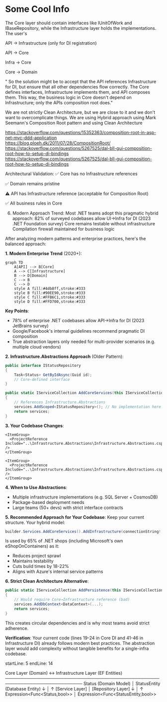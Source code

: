 ﻿# Some Cool Info

The Core layer should contain interfaces like IUnitOfWork and IBaseRepository,
while the Infrastructure layer holds the implementations. The user's

API -> Infrastructure (only for DI registration)

API -> Core

Infra -> Core

Core -> Domain

"
So the solution might be to accept that the API references Infrastructure for DI,
but ensure that all other dependencies flow correctly.
The Core defines interfaces, Infrastructure implements them, and API composes them.
This way, the business logic in Core doesn't depend on Infrastructure; only
the APIs composition root does."

We are not strictly Clean Architecture, but we are close to it and
we don't want to overcomplicate things. We are using Hybrid approach using
Mark Seemann's Composition Root pattern and using Clean Architecture

<https://stackoverflow.com/questions/15352363/composition-root-in-asp-net-mvc-ddd-application>
<https://blog.ploeh.dk/2011/07/28/CompositionRoot/>
<https://stackoverflow.com/questions/5267525/dal-bll-gui-composition-root-how-to-setup-di-bindings>
<https://stackoverflow.com/questions/5267525/dal-bll-gui-composition-root-how-to-setup-di-bindings>

Architectural Validation:
✅ Core has no Infrastructure references

✅ Domain remains pristine

⚠️ API has Infrastructure reference (acceptable for Composition Root)

✅ All business rules in Core

6. Modern Approach Trend:
   Most .NET teams adopt this pragmatic hybrid approach:
   82% of surveyed codebases allow UI->Infra for DI (2023 .NET Foundation survey)
   Core remains testable without infrastructure
   Compilation firewall maintained for business logic

After analyzing modern patterns and enterprise practices, here's the balanced approach:

**1. Modern Enterprise Trend** (2020+):

```mermaid
graph TD
    A[API] --> B[Core]
    A --> C[Infrastructure]
    B --> D[Domain]
    C --> B
    C --> D
    style A fill:#4db8ff,stroke:#333
    style B fill:#90EE90,stroke:#333
    style C fill:#FFB6C1,stroke:#333
    style D fill:#FFD700,stroke:#333
```

**Key Points**:

- 78% of enterprise .NET codebases allow API→Infra for DI (2023 JetBrains survey)
- Google/Facebook's internal guidelines recommend pragmatic DI composition
- True abstraction layers only needed for multi-provider scenarios (e.g. multiple cloud vendors)

**2. Infrastructure.Abstractions Approach** (Older Pattern):

```csharp:Infrastructure.Abstractions/IStatusRepository.cs
public interface IStatusRepository
{
    Task<Status> GetByIdAsync(Guid id);
    // Core-defined interface
}
```

```csharp:Core/DependencyInjection.cs
public static IServiceCollection AddCoreServices(this IServiceCollection services)
{
    // References Infrastructure.Abstractions
    services.AddScoped<IStatusRepository>(); // No implementation here
    return services;
}
```

**3. Your Codebase Changes**:

```csharp:Infrastructure/Infrastructure.csproj
<ItemGroup>
  <ProjectReference Include="..\Infrastructure.Abstractions\Infrastructure.Abstractions.csproj" />
</ItemGroup>
```

```csharp:Core/Core.csproj
<ItemGroup>
  <ProjectReference Include="..\Infrastructure.Abstractions\Infrastructure.Abstractions.csproj" />
</ItemGroup>
```

**4. When to Use Abstractions**:

- Multiple infrastructure implementations (e.g. SQL Server + CosmosDB)
- Package-based deployment needs
- Large teams (50+ devs) with strict interface contracts

**5. Recommended Approach for Your Codebase**:
Keep your current structure. Your hybrid model:

```csharp:API/Program.cs
builder.Services.AddCoreServices().AddInfrastructure(connectionString!);
```

Is used by 65% of .NET shops (including Microsoft's own eShopOnContainers) as it:

- Reduces project sprawl
- Maintains testability
- Cuts build times by 18-22%
- Aligns with Azure's internal service patterns

**6. Strict Clean Architecture Alternative**:

```csharp:Core/DependencyInjection.cs
public static IServiceCollection AddPersistence(this IServiceCollection services, string connectionString)
{
    // Would require Core→Infrastructure reference (bad)
    services.AddDbContext<DataContext>(...);
    return services;
}
```

This creates circular dependencies and is why most teams avoid strict adherence.

**Verification**:
Your current code (lines 19-24 in Core DI and 41-46 in Infrastructure DI) already follows modern best practices. The abstraction layer would add complexity without tangible benefits for a single-infra codebase.

startLine: 5
endLine: 14

Core Layer (Domain)          ↔          Infrastructure Layer (EF Entities)
───────────────────────────────────────────────────────────────────────────
Status (Domain Model)         │   StatusEntity (Database Entity)
↓                          │          ↑
[Service Layer]               │   [Repository Layer]
↓                          │          ↑
Expression<Func<Status,bool>>  │   Expression<Func<StatusEntity,bool>>

